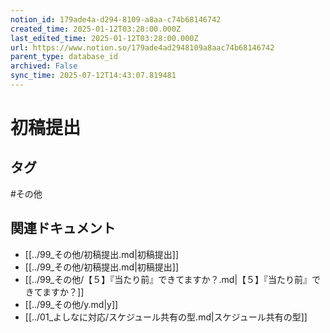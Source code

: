 ```yaml
---
notion_id: 179ade4a-d294-8109-a8aa-c74b68146742
created_time: 2025-01-12T03:28:00.000Z
last_edited_time: 2025-01-12T03:28:00.000Z
url: https://www.notion.so/179ade4ad2948109a8aac74b68146742
parent_type: database_id
archived: False
sync_time: 2025-07-12T14:43:07.819481
---
```


# 初稿提出



## タグ

#その他 

## 関連ドキュメント

- [[../99_その他/初稿提出.md|初稿提出]]
- [[../99_その他/初稿提出.md|初稿提出]]
- [[../99_その他/【５】『当たり前』できてますか？.md|【５】『当たり前』できてますか？]]
- [[../99_その他/y.md|y]]
- [[../01_よしなに対応/スケジュール共有の型.md|スケジュール共有の型]]
